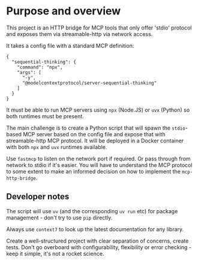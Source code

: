 # Purpose and overview

This project is an HTTP bridge for MCP tools that only offer 'stdio' protocol and
exposes them via streamable-http via network access.

It takes a config file with a standard MCP definition:

```
{
  "sequential-thinking": {
    "command": "npx",
    "args": [
      "-y",
      "@modelcontextprotocol/server-sequential-thinking"
    ]
  }
}
```

It must be able to run MCP servers using `npx` (Node.JS) or `uvx` (Python) so
both runtimes must be present.

The main challenge is to create a Python script that will spawn the
`stdio`-based MCP server based on the config file and expose that with
streamable-http MCP protocol. It will be deployed in a Docker container with
both `npx` and `uvx` runtimes available.

Use `fastmcp` to listen on the network port if required. Or pass through
from network to stdio if it's easier. You will have to understand the MCP
protocol to some extent to make an informed decision on how to implement the
`mcp-http-bridge`.

## Developer notes

The script will use `uv` (and the corresponding `uv run` etc) for package
management - don't try to use `pip` directly. 

Always use `context7` to look up the latest documentation for any library.

Create a well-structured project with clear separation of concerns, create
tests. Don't go overboard with configurability, flexibility or error checking -
keep it simple, it's not a rocket science.